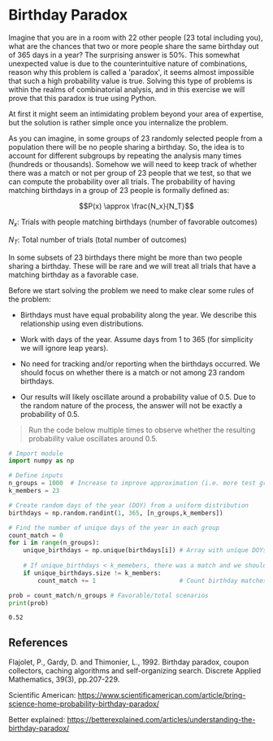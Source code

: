 # Birthday Paradox

Imagine that you are in a room with 22 other people (23 total including you), what are the chances that two or more people share the same birthday out of 365 days in a year? The surprising answer is 50%. This somewhat unexpected value is due to the counterintuitive nature of combinations, reason why this problem is called a 'paradox', it seems almost impossible that such a high probability value is true. Solving this type of problems is within the realms of combinatorial analysis, and in this exercise we will prove that this paradox is true using Python.

At first it might seem an intimidating problem beyond your area of expertise, but the solution is rather simple once you internalize the problem. 

As you can imagine, in some groups of 23 randomly selected people from a population there will be no people sharing a birthday. So, the idea is to account for different subgroups by repeating the analysis many times (hundreds or thousands). Somehow we will need to keep track of whether there was a match or not per group of 23 people that we test, so that we can compute the probability over all trials. The probability of having matching birthdays in a group of 23 people is formally defined as:

$$P(x) \approx \frac{N_x}{N_T}$$

$N_x$: Trials with people matching birthdays (number of favorable outcomes)

$N_T$: Total number of trials (total number of outcomes)

In some subsets of 23 birthdays there might be more than two people sharing a birthday. These will be rare and we will treat all trials that have a matching birthday as a favorable case.

Before we start solving the problem we need to make clear some rules of the problem:

- Birthdays must have equal probability along the year. We describe this relationship using even distributions.

- Work with days of the year. Assume days from 1 to 365 (for simplicity we will ignore leap years).

- No need for tracking and/or reporting when the birthdays occurred. We should focus on whether there is a match or not among 23 random birthdays.

- Our results will likely oscillate around a probability value of 0.5. Due to the random nature of the process, the answer will not be exactly a probability of 0.5.


>Run the code below multiple times to observe whether the resulting probability value oscillates around 0.5.


```python
# Import module
import numpy as np

# Define inputs
n_groups = 1000  # Increase to improve approximation (i.e. more test groups)
k_members = 23

# Create random days of the year (DOY) from a uniform distribution
birthdays = np.random.randint(1, 365, [n_groups,k_members])

# Find the number of unique days of the year in each group
count_match = 0
for i in range(n_groups):
    unique_birthdays = np.unique(birthdays[i]) # Array with unique DOYs
    
    # If unique_birthdays < k_memebers, there was a match and we should record it.
    if unique_birthdays.size != k_members:     
        count_match += 1                       # Count birthday matches

prob = count_match/n_groups # Favorable/total scenarios
print(prob)

```

    0.52


## References

Flajolet, P., Gardy, D. and Thimonier, L., 1992. Birthday paradox, coupon collectors, caching algorithms and self-organizing search. Discrete Applied Mathematics, 39(3), pp.207-229.

Scientific American: <https://www.scientificamerican.com/article/bring-science-home-probability-birthday-paradox/>

Better explained: <https://betterexplained.com/articles/understanding-the-birthday-paradox/>
